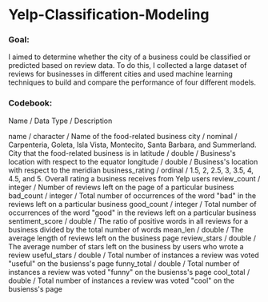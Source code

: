 # Yelp-Classification-Modeling


### Goal:
I aimed to determine whether the city of a business could be classified or predicted based on review data. To do this, I collected a large dataset of reviews for businesses in different cities and used machine learning techniques to build and compare the performance of four different models.



### Codebook:
Name / Data Type / Description

name / character / Name of the food-related business
city / nominal / Carpenteria, Goleta, Isla Vista, Montecito, Santa Barbara, and Summerland. City that the food-related business is in
latitude / double / Business's location with respect to the equator
longitude / double / Business's location with respect to the meridian
business_rating / ordinal / 1.5, 2, 2.5, 3, 3.5, 4, 4.5, and 5. Overall rating a business receives from Yelp users
review_count / integer / Number of reviews left on the page of a particular business
bad_count / integer / Total number of occurrences of the word "bad" in the reviews left on a particular business
good_count / integer / Total number of occurrences of the word "good" in the reviews left on a particular business
sentiment_score / double / The ratio of positive words in all reviews for a business divided by the total number of words
mean_len / double / The average length of reviews left on the business page
review_stars / double / The average number of stars left on the business by users who wrote a review
useful_stars / double / Total number of instances a review was voted "useful" on the busienss's page
funny_total / double / Total number of instances a review was voted "funny" on the busienss's page
cool_total / double / Total number of instances a review was voted "cool" on the busienss's page
